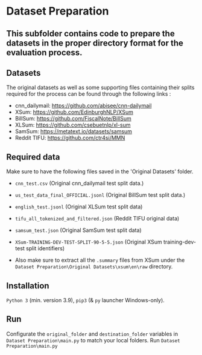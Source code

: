 # Dataset Preparation
## This subfolder contains code to prepare the datasets in the proper directory format for the evaluation process. 

## Datasets 
The original datasets as well as some supporting files containing their splits required for the process can be found through the following links :

* cnn_dailymail: https://github.com/abisee/cnn-dailymail
* XSum: https://github.com/EdinburghNLP/XSum
* BillSum: https://github.com/FiscalNote/BillSum
* XLSum: https://github.com/csebuetnlp/xl-sum
* SamSum: https://metatext.io/datasets/samsum
* Reddit TIFU: https://github.com/ctr4si/MMN

## Required data
Make sure to have the following files saved in the 'Original Datasets' folder.

* `cnn_test.csv` (Original cnn_dailymail test split data.)
* `us_test_data_final_OFFICIAL.jsonl` (Original BillSum test split data.)
* `english_test.jsonl` (Original XLSum test split data)
* `tifu_all_tokenized_and_filtered.json` (Reddit TIFU original data)
* `samsum_test.json` (Original SamSum test split data)
* `XSum-TRAINING-DEV-TEST-SPLIT-90-5-5.json` (Original XSum training-dev-test split identifiers)

* Also make sure to extract all the  `.summary` files from XSum under the `Dataset Preparation\Original Datasets\xsum\en\raw` directory.

## Installation
`Python 3` (min. version 3.9), `pip3` (& `py` launcher Windows-only).

## Run
Configurate the `original_folder` and `destination_folder` variables in `Dataset Preparation\main.py` to match your local folders.
Run `Dataset Preparation\main.py`
